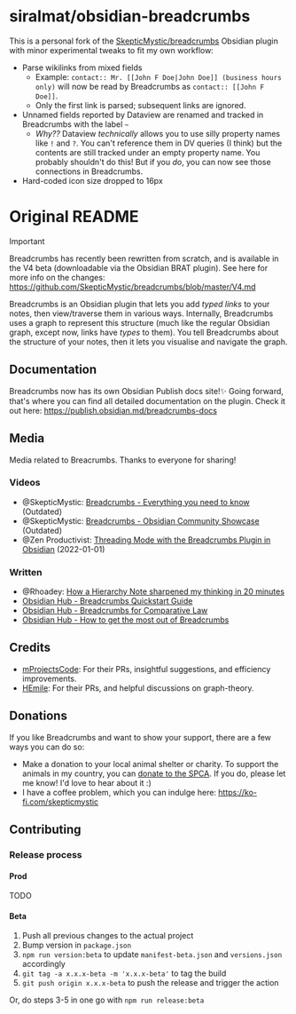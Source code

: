 # siralmat/obsidian-breadcrumbs
This is a personal fork of the [SkepticMystic/breadcrumbs](https://github.com/SkepticMystic/breadcrumbs) Obsidian plugin with minor experimental tweaks to fit my own workflow:
- Parse wikilinks from mixed fields
  - Example: `contact:: Mr. [[John F Doe|John Doe]] (business hours only)` will now be read by Breadcrumbs as `contact:: [[John F Doe]]`. 
  - Only the first link is parsed; subsequent links are ignored.
- Unnamed fields reported by Dataview are renamed and tracked in Breadcrumbs with the label `~`
  - _Why??_ Dataview *technically* allows you to use silly property names like `!` and `?`. You can't reference them in DV queries (I think) but the contents are still tracked under an empty property name. You probably shouldn't do this! But if you *do*, you can now see those connections in Breadcrumbs. 
- Hard-coded icon size dropped to 16px


# Original README
> [!IMPORTANT]
> Breadcrumbs has recently been rewritten from scratch, and is available in the V4 beta (downloadable via the Obsidian BRAT plugin). See here for more info on the changes: https://github.com/SkepticMystic/breadcrumbs/blob/master/V4.md

Breadcrumbs is an Obsidian plugin that lets you add _typed links_ to your notes, then view/traverse them in various ways. Internally, Breadcrumbs uses a graph to represent this structure (much like the regular Obsidian graph, except now, links have _types_ to them). You tell Breadcrumbs about the structure of your notes, then it lets you visualise and navigate the graph.

## Documentation

Breadcrumbs now has its own Obsidian Publish docs site!✨ Going forward, that's where you can find all detailed documentation on the plugin. Check it out here: https://publish.obsidian.md/breadcrumbs-docs

## Media

Media related to Breacrumbs. Thanks to everyone for sharing!

### Videos

-   @SkepticMystic: [Breadcrumbs - Everything you need to know](https://www.youtube.com/watch?v=N4QmszBRu9I&pp=ygUUYnJlYWRjcnVtYnMgb2JzaWRpYW4%3D) (Outdated)
-   @SkepticMystic: [Breadcrumbs - Obsidian Community Showcase](https://www.youtube.com/watch?v=DXXB7fHcArg&pp=ygUUYnJlYWRjcnVtYnMgb2JzaWRpYW4%3D) (Outdated)
-   @Zen Productivist: [Threading Mode with the Breadcrumbs Plugin in Obsidian](https://www.youtube.com/watch?v=AS5Mv6YNmsQ) (2022-01-01)

### Written

-   @Rhoadey: [How a Hierarchy Note sharpened my thinking in 20 minutes](https://medium.com/obsidian-observer/how-a-hierarchy-note-sharpened-my-thinking-in-20-minutes-f1c65945f41e?sk=64f4d1f889ff8a99009a060a24778a7f)
-   [Obsidian Hub - Breadcrumbs Quickstart Guide](https://publish.obsidian.md/hub/04+-+Guides%2C+Workflows%2C+%26+Courses/Guides/Breadcrumbs+Quickstart+Guide)
-   [Obsidian Hub - Breadcrumbs for Comparative Law](https://publish.obsidian.md/hub/03+-+Showcases+%26+Templates/Plugin+Showcases/Breadcrumbs+for+Comparative+Law)
-   [Obsidian Hub - How to get the most out of Breadcrumbs](https://publish.obsidian.md/hub/04+-+Guides%2C+Workflows%2C+%26+Courses/Guides/How+to+get+the+most+out+of+the+Breadcrumbs+plugin)

## Credits

-   [mProjectsCode](https://github.com/mProjectsCode): For their PRs, insightful suggestions, and efficiency improvements.
-   [HEmile](https://github.com/HEmile): For their PRs, and helpful discussions on graph-theory.

<!-- NOTE: This heading is linked to in the manifest.fundingUrl. Be sure to change that if updating the heading label -->

## Donations

If you like Breadcrumbs and want to show your support, there are a few ways you can do so:

-   Make a donation to your local animal shelter or charity. To support the animals in my country, you can [donate to the SPCA](https://nspca.co.za/donate/). If you do, please let me know! I'd love to hear about it :)
-   I have a coffee problem, which you can indulge here: https://ko-fi.com/skepticmystic

## Contributing

### Release process

#### Prod

TODO

#### Beta

1. Push all previous changes to the actual project
2. Bump version in `package.json`
3. `npm run version:beta` to update `manifest-beta.json` and `versions.json` accordingly
4. `git tag -a x.x.x-beta -m 'x.x.x-beta'` to tag the build
5. `git push origin x.x.x-beta` to push the release and trigger the action

Or, do steps 3-5 in one go with `npm run release:beta`
